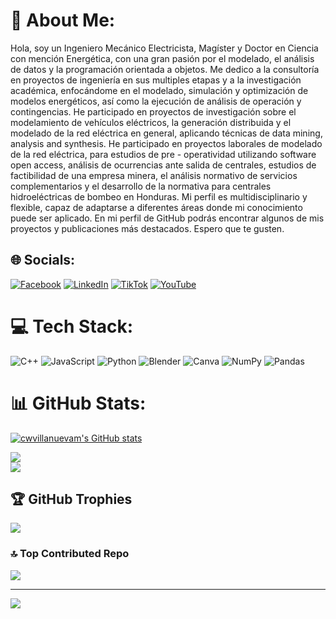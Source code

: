 # 💫 About Me:
Hola, soy un Ingeniero Mecánico Electricista, Magíster y Doctor en Ciencia con mención Energética, con una gran pasión por el modelado, el análisis de datos y la programación orientada a objetos. Me dedico a la consultoría en proyectos de ingeniería en sus multiples etapas y a la investigación académica, enfocándome en el modelado, simulación y optimización de modelos energéticos, así como la ejecución de análisis de operación y contingencias. He participado en proyectos de investigación sobre el modelamiento de vehículos eléctricos, la generación distribuida y el modelado de la red eléctrica en general, aplicando técnicas de data mining, analysis and synthesis. He participado en proyectos laborales de modelado de la red eléctrica, para estudios de pre - operatividad utilizando software open access, análisis de ocurrencias ante salida de centrales, estudios de factibilidad de una empresa minera, el análisis normativo de servicios complementarios y el desarrollo de la normativa para centrales hidroeléctricas de bombeo en Honduras. Mi perfil es multidisciplinario y flexible, capaz de adaptarse a diferentes áreas donde mi conocimiento puede ser aplicado. En mi perfil de GitHub podrás encontrar algunos de mis proyectos y publicaciones más destacados. Espero que te gusten.


## 🌐 Socials:
[![Facebook](https://img.shields.io/badge/Facebook-%231877F2.svg?logo=Facebook&logoColor=white)](https://facebook.com/carloswyller.villanuevamachado.3) [![LinkedIn](https://img.shields.io/badge/LinkedIn-%230077B5.svg?logo=linkedin&logoColor=white)](https://linkedin.com/in/carlos-wyller-villanueva-machado-559a75116) [![TikTok](https://img.shields.io/badge/TikTok-%23000000.svg?logo=TikTok&logoColor=white)](https://tiktok.com/@wyllervillanueva) [![YouTube](https://img.shields.io/badge/YouTube-%23FF0000.svg?logo=YouTube&logoColor=white)](https://youtube.com/@carloswyllervillanuevamach3286) 

# 💻 Tech Stack:
![C++](https://img.shields.io/badge/c++-%2300599C.svg?style=for-the-badge&logo=c%2B%2B&logoColor=white) ![JavaScript](https://img.shields.io/badge/javascript-%23323330.svg?style=for-the-badge&logo=javascript&logoColor=%23F7DF1E) ![Python](https://img.shields.io/badge/python-3670A0?style=for-the-badge&logo=python&logoColor=ffdd54) ![Blender](https://img.shields.io/badge/blender-%23F5792A.svg?style=for-the-badge&logo=blender&logoColor=white) ![Canva](https://img.shields.io/badge/Canva-%2300C4CC.svg?style=for-the-badge&logo=Canva&logoColor=white) ![NumPy](https://img.shields.io/badge/numpy-%23013243.svg?style=for-the-badge&logo=numpy&logoColor=white) ![Pandas](https://img.shields.io/badge/pandas-%23150458.svg?style=for-the-badge&logo=pandas&logoColor=white)
# 📊 GitHub Stats:
[![cwvillanuevam's GitHub stats](https://github-readme-stats.vercel.app/api?username=cwvillanuevam&theme=blue-green&hide_border=false&include_all_commits=true&count_private=true&rank_icon=github&show_icons=true)](https://github.com/cwvillanuevam/github-readme-stats)<br/>
<!--![](https://github-readme-stats.vercel.app/api?username=cwvillanuevam&theme=blue-green&hide_border=false&include_all_commits=false&count_private=false)<br/>-->
![](https://github-readme-streak-stats.herokuapp.com/?user=cwvillanuevam&theme=blue-green&hide_border=false)<br/>
![](https://github-readme-stats.vercel.app/api/top-langs/?username=cwvillanuevam&theme=blue-green&hide_border=false&include_all_commits=true&count_private=true&layout=compact)

## 🏆 GitHub Trophies
![](https://github-profile-trophy.vercel.app/?username=cwvillanuevam&theme=nord&no-frame=false&no-bg=true&margin-w=4)

### 🔝 Top Contributed Repo
![](https://github-contributor-stats.vercel.app/api?username=cwvillanuevam&limit=5&theme=nord&combine_all_yearly_contributions=true)

---
[![](https://visitcount.itsvg.in/api?id=cwvillanuevam&icon=0&color=0)](https://visitcount.itsvg.in)

<!-- Proudly created with GPRM ( https://gprm.itsvg.in ) -->
